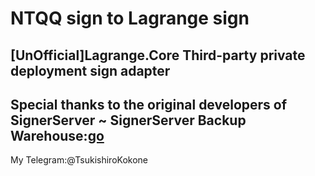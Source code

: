 # NTQQ sign to Lagrange sign
[UnOfficial]Lagrange.Core Third-party private deployment sign adapter
---
Special thanks to the original developers of SignerServer ~
SignerServer Backup Warehouse:[go](https://github.com/TsukishiroStudio/SignerServer)
---
My Telegram:@TsukishiroKokone
